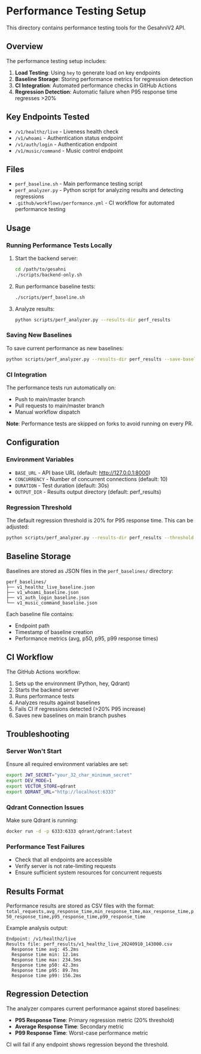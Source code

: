 # Performance Testing Setup

This directory contains performance testing tools for the GesahniV2 API.

## Overview

The performance testing setup includes:

1. **Load Testing**: Using `hey` to generate load on key endpoints
2. **Baseline Storage**: Storing performance metrics for regression detection
3. **CI Integration**: Automated performance checks in GitHub Actions
4. **Regression Detection**: Automatic failure when P95 response time regresses >20%

## Key Endpoints Tested

- `/v1/healthz/live` - Liveness health check
- `/v1/whoami` - Authentication status endpoint
- `/v1/auth/login` - Authentication endpoint
- `/v1/music/command` - Music control endpoint

## Files

- `perf_baseline.sh` - Main performance testing script
- `perf_analyzer.py` - Python script for analyzing results and detecting regressions
- `.github/workflows/performance.yml` - CI workflow for automated performance testing

## Usage

### Running Performance Tests Locally

1. Start the backend server:
   ```bash
   cd /path/to/gesahni
   ./scripts/backend-only.sh
   ```

2. Run performance baseline tests:
   ```bash
   ./scripts/perf_baseline.sh
   ```

3. Analyze results:
   ```bash
   python scripts/perf_analyzer.py --results-dir perf_results
   ```

### Saving New Baselines

To save current performance as new baselines:

```bash
python scripts/perf_analyzer.py --results-dir perf_results --save-baselines
```

### CI Integration

The performance tests run automatically on:
- Push to main/master branch
- Pull requests to main/master branch
- Manual workflow dispatch

**Note**: Performance tests are skipped on forks to avoid running on every PR.

## Configuration

### Environment Variables

- `BASE_URL` - API base URL (default: http://127.0.0.1:8000)
- `CONCURRENCY` - Number of concurrent connections (default: 10)
- `DURATION` - Test duration (default: 30s)
- `OUTPUT_DIR` - Results output directory (default: perf_results)

### Regression Threshold

The default regression threshold is 20% for P95 response time. This can be adjusted:

```bash
python scripts/perf_analyzer.py --results-dir perf_results --threshold 15.0
```

## Baseline Storage

Baselines are stored as JSON files in the `perf_baselines/` directory:

```
perf_baselines/
├── v1_healthz_live_baseline.json
├── v1_whoami_baseline.json
├── v1_auth_login_baseline.json
└── v1_music_command_baseline.json
```

Each baseline file contains:
- Endpoint path
- Timestamp of baseline creation
- Performance metrics (avg, p50, p95, p99 response times)

## CI Workflow

The GitHub Actions workflow:

1. Sets up the environment (Python, hey, Qdrant)
2. Starts the backend server
3. Runs performance tests
4. Analyzes results against baselines
5. Fails CI if regressions detected (>20% P95 increase)
6. Saves new baselines on main branch pushes

## Troubleshooting

### Server Won't Start

Ensure all required environment variables are set:

```bash
export JWT_SECRET="your_32_char_minimum_secret"
export DEV_MODE=1
export VECTOR_STORE=qdrant
export QDRANT_URL="http://localhost:6333"
```

### Qdrant Connection Issues

Make sure Qdrant is running:

```bash
docker run -d -p 6333:6333 qdrant/qdrant:latest
```

### Performance Test Failures

- Check that all endpoints are accessible
- Verify server is not rate-limiting requests
- Ensure sufficient system resources for concurrent requests

## Results Format

Performance results are stored as CSV files with the format:
`total_requests,avg_response_time,min_response_time,max_response_time,p50_response_time,p95_response_time,p99_response_time`

Example analysis output:
```
Endpoint: /v1/healthz/live
Results file: perf_results/v1_healthz_live_20240910_143000.csv
  Response time avg: 45.2ms
  Response time min: 12.1ms
  Response time max: 234.5ms
  Response time p50: 42.3ms
  Response time p95: 89.7ms
  Response time p99: 156.2ms
```

## Regression Detection

The analyzer compares current performance against stored baselines:

- **P95 Response Time**: Primary regression metric (20% threshold)
- **Average Response Time**: Secondary metric
- **P99 Response Time**: Worst-case performance metric

CI will fail if any endpoint shows regression beyond the threshold.
